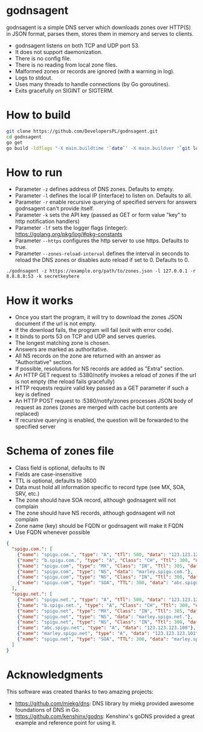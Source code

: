 godnsagent
============
godnsagent is a simple DNS server which downloads zones over HTTP(S) in JSON format,
parses them, stores them in memory and serves to clients.

* godnsagent listens on both TCP and UDP port 53.
* It does not support daemonization.
* There is no config file.
* There is no reading from local zone files.
* Malformed zones or records are ignored (with a warning in log).
* Logs to stdout.
* Uses many threads to handle connections (by Go goroutines).
* Exits gracefully on SIGINT or SIGTERM.

How to build
============
```bash
git clone https://github.com/DevelopersPL/godnsagent.git
cd godnsagent
go get
go build -ldflags "-X main.buildtime '`date`' -X main.buildver '`git log --pretty=format:'%h' -n 1`'"
```

How to run
============
* Parameter ```-z``` defines address of DNS zones. Defaults to empty.
* Parameter ```-l``` defines the local IP (interface) to listen on. Defaults to all.
* Parameter ```-r``` enable recursive querying of specified servers for answers godnsagent can't provide itself.
* Parameter ```-k``` sets the API key (passed as GET or form value "key" to http notification handlers)
* Parameter ```-lf``` sets the logger flags (integer): https://golang.org/pkg/log/#pkg-constants
* Parameter ```--https``` configures the http server to use https. Defaults to true.
* Parameter ```--zones-reload-interval``` defines the interval in seconds to reload the DNS zones or disables auto reload if set to 0. Defaults to 0.

```
./godnsagent -z https://example.org/path/to/zones.json -l 127.0.0.1 -r 8.8.8.8:53 -k secretkeyhere
```

How it works
============
* Once you start the program, it will try to download the zones JSON document if the url is not empty.
* If the download fails, the program will fail (exit with error code).
* It binds to ports 53 on TCP and UDP and serves queries.
* The longest matching zone is chosen.
* Answers are marked as authoritative.
* All NS records on the zone are returned with an answer as "Authoritative" section.
* If possible, resolutions for NS records are added as "Extra" section.
* An HTTP GET request to :5380/notify invokes a reload of zones if the url is not empty (the reload fails gracefully)
* HTTP requests require valid key passed as a GET parameter if such a key is defined
* An HTTP POST request to :5380/notify/zones processes JSON body of request as zones (zones are merged with cache but contents are replaced)
* If recursive querying is enabled, the question will be forwarded to the specified server

Schema of zones file
============
* Class field is optional, defaults to IN
* Fields are case-insensitive
* TTL is optional, defaults to 3600
* Data must hold all information specific to record type (see MX, SOA, SRV, etc.)
* The zone should have SOA record, although godnsagent will not complain
* The zone should have NS records, although godnsagent will not complain
* Zone name (key) should be FQDN or godnsagent will make it FQDN
* Use FQDN whenever possible

```json
{
  "spigu.com.": [
    {"name": "spigu.com.", "type": "A", "tTl": 500, "data": "123.123.123.123"},
    {"name": "b.spigu.com.", "type": "A", "Class": "CH", "Ttl": 300, "data": "123.123.123.124"},
    {"name": "spigu.com", "type": "MX", "Class": "IN", "Ttl": 305, "data": "5 email.spigu.net."},
    {"name": "spigu.com", "type": "NS", "data": "marley.spigu.com."},
    {"name": "spigu.com", "type": "NS", "Class": "IN", "Ttl": 300, "data": "abc.spigu.com."},
    {"name": "spigu.com", "type": "SOA", "TTL": 300, "data": "abc.spigu.com. hostmaster.spigu.com. 1399838297 21600 3600 1814400 300"}
  ],
  "spigu.net.": [
    {"name": "spigu.net.", "type": "A", "tTl": 500, "data": "123.123.123.123"},
    {"name": "b.spigu.net.", "type": "A", "Class": "CH", "Ttl": 300, "data": "123.123.123.125"},
    {"name": "spigu.net", "type": "MX", "Class": "IN", "Ttl": 305, "data": "5 email.spigu.net."},
    {"name": "spigu.net", "type": "NS", "data": "marley.spigu.net."},
    {"name": "spigu.net", "type": "NS", "Class": "IN", "Ttl": 300, "data": "abc.spigu.net."},
    {"name": "abc.spigu.net", "type": "A", "data": "123.123.123.100"},
    {"name": "marley.spigu.net", "type": "A", "data": "123.123.123.101"},
    {"name": "spigu.net", "type": "SOA", "TTL": 300, "data": "marley.spigu.net. hostmaster.spigu.net. 1399838297 21600 3600 1814400 300"}
  ]
}
```

Acknowledgments
============
This software was created thanks to two amazing projects:
  * https://github.com/miekg/dns: DNS library by miekg provided awesome foundations of DNS in Go.
  * https://github.com/kenshinx/godns: Kenshinx's goDNS provided a great example and reference point for using it.
